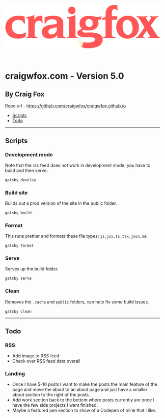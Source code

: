 ![Craig fox logo](./src/images/craig-logo-red.svg)

<br />

# craigwfox.com - Version 5.0

## By Craig Fox

Repo url - https://github.com/craigwfox/craigwfox.github.io

- [Scripts](#Scripts)
- [Todo](#Todo)

---

## Scripts

### Development mode

Note that the rss feed does not work in development mode, you have to build and then serve.

```bash
gatsby develop
```

### Build site

Builds out a prod version of the site in the public folder.

```bash
gatsby build
```

### Format

This runs prettier and formats these file types: `js,jsx,ts,tsx,json,md`.

```bash
gatsby format
```

### Serve

Serves up the build folder.

```bash
gatsby serve
```

### Clean

Removes the `.cache` and `public` folders, can help fix some build issues.

```bash
gatsby clean
```

---

## Todo

### RSS

- Add image to RSS feed
- Check over RSS feed data overall

### Landing

- Once I have 5-10 posts I want to make the posts the main feature of the page and move the about to an about page and just have a smaller about section to the right of the posts.
- Add work section back to the bottom where posts currently are once I have the few side projects I want finished.
- Maybe a featured pen section to show of a Codepen of mine that I like.

